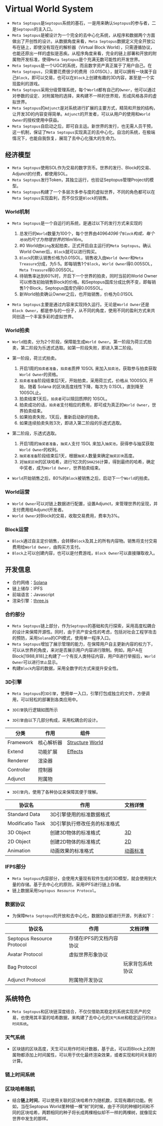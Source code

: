 # Virtual World System

* `Meta Septopus`是`Septopus`系统的基石，一是用来确认`Septopus`的参与者，二是`Septopus`的主入口。
* `Meta Septopus`是被设计为一个完全的去中心化系统，从程序和数据两个方面做出了开创性的设计。从数据角度来看，`Meta Septopus`数据定义完全开放公布在链上，即使没有现在的解析器（Virtual Block World），只需遵循协议，也能还原出一样的虚拟是恶疾。从程序角度来看，完全的链上部署和开放的附属物开发标准，使得`Meta Septopus`是个充满无数可能性的开发世界。
* `Meta Septopus`是一个UGC的系统，而且数字资产真正属于了用户自己。在`Meta Septopus`，只需要花费很少的费用（0.01SOL），就可以拥有一块属于自己`Block`，即可以交易，也可以在`Block`上创建有趣的3D内容，甚至是一个实现盈利的游戏。
* `Meta Septopus`采用分级管理系统，每个`World`都有自己的`Owner`，他可以通过对参数的设定、对附属物的选择，来构建不一样的世界观，形成风格各异的虚拟世界。
* `Meta Septopus`的`Adjunct`是对系统进行扩展的主要方式，精简和开放的结构，让开发3D的内容变得简单。`Adjunct`的开发者，可以从用户的使用和`World Owner`的授权使用中获益。
* `Meta Septopus`自启动之后，即可自主运。新世界的发行，也无需人员干预，这一机制，保证了`Meta Septopus`实现真正的去中心化。自洽的系统，在极端情况下，也能自我恢复，展现了去中心化强大的生命力。

## 经济模型

* `Meta Septopus`使用SOL作为交易的数字货币。世界的发行、Block的交易、Adjunct的付费，都使用SOL。
* `Meta Septopus`发行Token，其独立运行，也验证Septopus管理Project的模型。
* `Meta Septopus`构建了一个多层次多参与度的虚拟世界，不同的角色都可以在`Meta Septopus`实现盈利，而不仅仅是`Block`的销售。

### World机制

* `Meta Septopus`是一个自运行的系统，是通过以下的发行方式来实现的
  1. 总发行的`World`数量为100个，每个世界由4096*4096个`Block`构成，每个`地块`的尺寸为物理世界的16m*16m。
  2. #0 World由`King`发起拍卖，正式开启自主运行的`Meta Septopus`。确认World Owner后，`Block`就可以进行购买。
  3. `Block`的默认销售价格为0.01SOL，销售收入由`World Owner`和`Meta Treasure`分成，为5:5。即每销售1个`Block`，`World Owner`得0.005SOL，`Meta Treasure`得0.005SOL。
  4. 待销售率达到60%时，开启下一个世界的拍卖，同时当前的World Owner可以修改初始销售Block的价格。和Septopus国库分成比例不变，即每销售1个Block，Septopus国库仍得0.005SOL。
  5. 新World拍卖确认Owner之后，也开始销售，价格为0.01SOL

* `Meta Septopus`主要是通过内容来实现持久运行。无论是`World Owner`还是`Block Owner`，都是参与的一份子，从不同的角度，使用不同的盈利方式来共同创造一个丰富多彩的虚拟世界。

### World拍卖

* `World`拍卖，分为2个阶段，保障能生成`World Owner`。第一阶段为荷兰式拍卖，第二阶段为乐透式选取。如第一阶段失败，即进入第二阶段。

* 第一阶段，荷兰式拍卖。
  1. 开启1周的`拍卖者准备`，`拍卖者`质押 10SOL 来加入`拍卖池`，获取参与拍卖获取`World Owner`的资格。
  2. `拍卖者准备`阶段结束后1天，开始拍卖，采用荷兰式，价格从 1000SOL 开始，随着 Solana 的区块高度线性下降，每次为 0.1SOL，直到降至100SOL止。
  3. 拍卖结束1天后，`拍卖者`可以赎回质押的 10SOL。
  4. 拍卖成功的话，`拍卖者`支付相应的费用，即可成为真正的`World Owner`，世界拍卖结束。
  5. 如果拍卖失败，1天后，重新启动新的拍卖。
  6. 如果连续拍卖失败3次，即进入第二阶段的乐透式选取。

* 第二阶段，乐透式选取。  
  1. 开启1周的`抽奖者准备`，`抽奖人`支付 1SOL 来加入`抽奖池`，获得参与抽奖获取`World Owner`的权利。
  2. `抽奖者准备`阶段结束后1天，根据`抽奖人`数量来确定`抽奖区块`高度。
  3. 对`抽奖区块`的区块哈希，进行1亿次的`SHA256`计算，得到最终的哈希，确定中奖者，成为`World Owner`，世界拍卖结束。

* `World`开始销售之后，80%的`Block`被销售之后，启动下一个`World`的拍卖。

### World运营

* `World Owner`可以对链上数据进行配置，设置Adjunct，来管理世界的呈现，并支付费用给Adjunct开发者。
* `World Owner`对Block的交易，收取交易费用，费率为3%。

### Block运营

* `Block`通过自主定价销售，会转移`Block`及其上的所有内容物。销售将支付交易费用给`World Owner`，由购买方支付。
* `Block`上可以创建内容，也可以是付费游戏，`Block Owner`可以直接赚取收入。

## 开发信息

* 合约网络：[Solana](https://solana.com)
* 链上储存：IPFS
* 前端语言：Javascript
* 渲染引擎：[three.js](https://threejs.org)

### 合约部分

* `Meta Septopus`链上部分，作为`Septopus`的基础和先行探索，采用高度松耦合的设计来保障开源性。同时，由于资产安全性的考虑，包括对社会工程学攻击的预防，采用`Solana`的CPI模式，使用单一程序入口。
* `Meta Septopus`增加了展示管理的能力，在保障用户自主更新内容的权力下，可以从世界的角度，来对是否展示用户内容进行限制。例如，用户A在Block[1988,818]上构建了一个有反人类特征内容，用户B进行举报后，`World Owner`可以进行`禁止`显示。
* 构建`Block`内容的数据，采用全数字的方式来提升安全性。

### 3D引擎

* `Meta Septopus`的`3D引擎`，使用单一入口，引擎打包成独立的文件，方便调用，可以轻松的部署到各类应用中。

* `3D引擎`执行逻辑如图所示

* `3D引擎`由以下几部分构成，采用松耦合的设计。

| 分类 | 作用 | 组件 |
| --- | --- | --- |
| Framework | 核心解析器 | [Structure](/docs/world/Framework/system)  [World](/docs/world/Framework/world)  |
| Extend | 功能扩展 | [Effects](/docs/world/Framework/system) |
| Renderer | 渲染器 |  |
| Controller | 控制器 |  |
| Adjunct | 附属物 |  |

* `3D引擎`内，使用了各种协议来保障其便于理解。

| 协议名 | 作用 | 文档详情 |
| --- | --- | --- |
| Standard Data | 3D引擎使用的标准数据格式 |  |
| Modificatio Task | 3D引擎执行修改任务的标准格式 |  |
| 3D Object | 创建3D物体的标准格式 | [3D](/docs/world/Protocol/3D%20object) |
| 2D Object | 创建2D物体的标准格式 | [2D](/docs/world/Protocol/2D%20object)  |
| Animation | 动画效果的标准格式 | [动画标准](/docs/world/protocol/animation) |

### IFPS部分

* `Meta Septopus`内容部分，会使用大量现有软件生成的3D模型，就会使用到大量的存储。基于去中心化的原则，采用IPFS进行链上存储。
* 链上数据采用`Septopus Resource Protocol`。

### 数据协议

* 为保障`Meta Septopus`的开放和去中心化，数据协议都进行开源，列表如下：

| 协议名 | 作用 | 文档详情 |
| --- | --- | --- |
| Septopus Resource Protocol | 存储在IPFS的文档内容协议 |  |
| Avatar Protocol | 虚拟世界形象协议 |  |
| Bag Protocol |  | 玩家背包系统协议 |
| Adjunct Protocol | 附属物开发协议 |  |

## 系统特色

* `Meta Septopus`和区块链深度结合，不仅仅借助其稳定的系统实现资产的交易，也使用其丰富的哈希数据，来构建了去中心化的`天气系统`和稳定运行的`链上时间系统`。

### 天气系统

* 区块链的区块高度，天生可以用作时间计数器，基于此，可以将Block上的附属物都添加上时间属性，可以用于优化最终渲染效果，或者实现和时间关联的计算。
  
### 链上时间系统

### 区块哈希随机

* 结合**链上时间**，可以使用关联的区块哈希作为随机数，实现有趣的功能。例如，当在Septopus World里种植一棵“树”的时候，由于不同的种植时间和不同的区块哈希，两颗相同的种子将长成两棵相似却不一样的两棵树，就像现实世界中发生的那样。